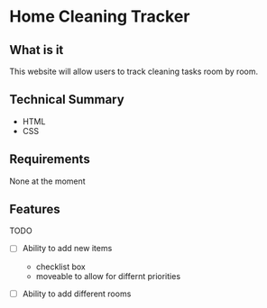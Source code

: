# Home Cleaning Tracker

## What is it
This website will allow users to track cleaning tasks room by room.

## Technical Summary
* HTML
* CSS

## Requirements
None at the moment

## Features
TODO
- [ ] Ability to add new items
  * checklist box
  * moveable to allow for differnt priorities
- [ ] Ability to add different rooms

